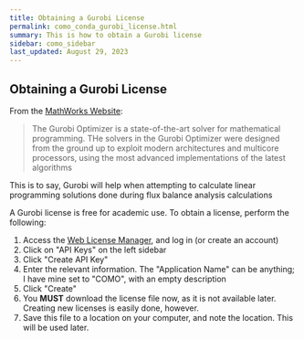 ```yaml
---
title: Obtaining a Gurobi License
permalink: como_conda_gurobi_license.html
summary: This is how to obtain a Gurobi license
sidebar: como_sidebar
last_updated: August 29, 2023
---
```


## Obtaining a Gurobi License

From
the [MathWorks Website](https://www.mathworks.com/products/connections/product_detail/gurobi-optimizer.html#:~:text=The%20Gurobi%20Optimizer%20is%20a,implementations%20of%20the%20latest%20algorithms.):
> The Gurobi Optimizer is a state-of-the-art solver for mathematical programming. THe solvers in the Gurobi Optimizer
> were designed from the ground up to exploit modern architectures and multicore processors, using the most advanced
> implementations of the latest algorithms

This is to say, Gurobi will help when attempting to calculate linear programming solutions done during flux balance
analysis calculations

A Gurobi license is free for academic use. To obtain a license, perform the following:

1. Access the [Web License Manager](https://license.gurobi.com/manager/keys), and log in (or create an account)
2. Click on "API Keys" on the left sidebar
3. Click "Create API Key"
4. Enter the relevant information. The "Application Name" can be anything; I have mine set to "COMO", with an empty
   description
5. Click "Create"
6. You **MUST** download the license file now, as it is not available later. Creating new licenses is easily done,
   however.
7. Save this file to a location on your computer, and note the location. This will be used later.

